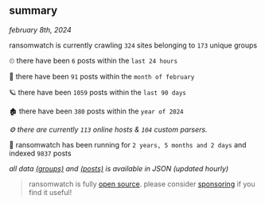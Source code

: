 
## summary
_february 8th, 2024_

ransomwatch is currently crawling `324` sites belonging to `173` unique groups

⏲ there have been `6` posts within the `last 24 hours`

🦈 there have been `91` posts within the `month of february`

🪐 there have been `1059` posts within the `last 90 days`

🏚 there have been `380` posts within the `year of 2024`

_⚙️ there are currently `113` online hosts & `104` custom parsers._

🦕 ransomwatch has been running for `2 years, 5 months and 2 days` and indexed `9837` posts

_all data  [(groups)](http://ransomwhat.telemetry.ltd/groups) and [(posts)](http://ransomwhat.telemetry.ltd/posts) is available in JSON (updated hourly)_

> ransomwatch is fully [open source](https://github.com/joshhighet/ransomwatch#ransomwatch--). please consider [sponsoring](https://github.com/sponsors/joshhighet) if you find it useful!
